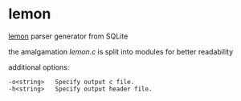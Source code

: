 # lemon
[lemon](https://www.sqlite.org/src/doc/trunk/doc/lemon.html) parser generator from SQLite

the amalgamation *lemon.c* is split into modules for better readability

additional options:

    -o<string>   Specify output c file.
    -h<string>   Specify output header file.
